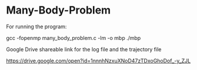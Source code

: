 # Many-Body-Problem
For running the program:

gcc -fopenmp many_body_problem.c -lm -o mbp
./mbp

Google Drive shareable link for the log file and the trajectory file

https://drive.google.com/open?id=1nnnhNzxuXNoD47zTDxoGhoDof_-y_ZJL
